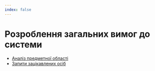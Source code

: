 ```yaml
---
index: false
---
```


# Розроблення загальних вимог до системи

- [Аналіз предметної області](./state-of-the-art.html)
- [Запити зацікавлених осіб](./stakeholders-needs.html)
